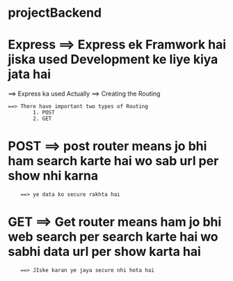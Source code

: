 # projectBackend
# Express ==> Express ek Framwork hai jiska used Development ke liye kiya jata hai 

==> Express ka used Actually ==> Creating the Routing 

    ==> There have important two types of Routing 
            1. POST
            2. GET


# POST ==> post router means jo bhi ham search karte hai wo sab url per show nhi karna 
        ==> ye data ko secure rakhta hai 

# GET ==> Get router means ham jo bhi web search per search karte hai wo sabhi data url per show karta hai 
        ==> JIske karan ye jaya secure nhi hota hai         